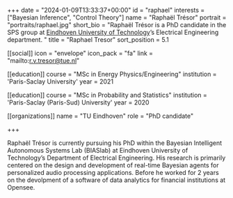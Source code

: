 +++
date = "2024-01-09T13:33:37+00:00"
id = "raphael"
interests = ["Bayesian Inference", "Control Theory"]
name = "Raphaël Trésor"
portrait = "portraits/raphael.jpg"
short_bio = "Raphaël Trésor is a PhD candidate in the SPS group at [Eindhoven University of Technology](https://www.tue.nl/en/)’s Electrical Engineering department. "
title = "Raphael Tresor"
sort_position = 5.1

[[social]]
    icon = "envelope"
    icon_pack = "fa"
    link = "mailto:r.v.tresor@tue.nl"

[[education]]
    course = "MSc in Energy Physics/Engineering"
    institution = 'Paris-Saclay University'
    year = 2021

[[education]]
    course = "MSc in Probability and Statistics"
    institution = 'Paris-Saclay (Paris-Sud) University'
    year = 2020

[[organizations]]
    name = "TU Eindhoven"
    role = "PhD candidate"

+++

 Rapha&euml;l Tr&eacute;sor is currently pursuing his PhD within the Bayesian Intelligent Autonomous Systems Lab (BIASlab) at Eindhoven University of Technology’s Department of Electrical Engineering. His research is primarily centered on the design and development of real-time Bayesian agents for personalized audio processing applications. Before he worked for 2 years on the devolpment of a software of data analytics for financial institutions at Opensee.